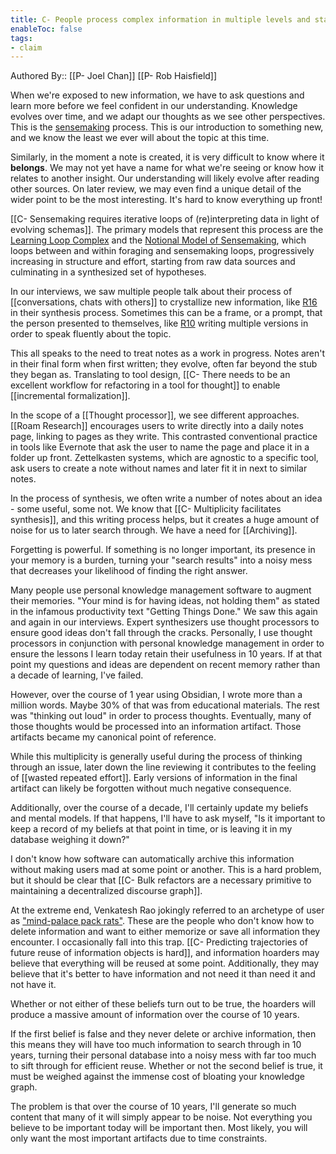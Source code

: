 ```yaml
---
title: C- People process complex information in multiple levels and stages of processing
enableToc: false
tags:
- claim
---
```

Authored By:: [[P- Joel Chan]] [[P- Rob Haisfield]]

When we're exposed to new information, we have to ask questions and learn more before we feel confident in our understanding. Knowledge evolves over time, and we adapt our thoughts as we see other perspectives. This is the [sensemaking](sensemaking.md) process. This is our introduction to something new, and we know the least we ever will about the topic at this time. 

Similarly, in the moment a note is created, it is very difficult to know where it __belongs__. We may not yet have a name for what we're seeing or know how it relates to another insight. Our understanding will likely evolve after reading other sources. On later review, we may even find a unique detail of the wider point to be the most interesting. It's hard to know everything up front! 

[[C- Sensemaking requires iterative loops of (re)interpreting data in light of evolving schemas]]. The primary models that represent this process are the [Learning Loop Complex](Learning%20Loop%20Complex.md) and the [Notional Model of Sensemaking](Notional%20Model%20of%20Sensemaking.md), which loops between and within foraging and sensemaking loops, progressively increasing in structure and effort, starting from raw data sources and culminating in a synthesized set of hypotheses. 

In our interviews, we saw multiple people talk about their process of [[conversations, chats with others]] to crystallize new information, like [R16](R16) in their synthesis process. Sometimes this can be a frame, or a prompt, that the person presented to themselves, like [R10](R10) writing multiple versions in order to speak fluently about the topic. 

This all speaks to the need to treat notes as a work in progress. Notes aren't in their final form when first written; they evolve, often far beyond the stub they began as. Translating to tool design, [[C- There needs to be an excellent workflow for refactoring in a tool for thought]] to enable [[incremental formalization]].

In the scope of a [[Thought processor]], we see different approaches. [[Roam Research]] encourages users to write directly into a daily notes page, linking to pages as they write. This contrasted conventional practice in tools like Evernote that ask the user to name the page and place it in a folder up front. Zettelkasten systems, which are agnostic to a specific tool, ask users to create a note without names and later fit it in next to similar notes.

In the process of synthesis, we often write a number of notes about an idea - some useful, some not. We know that [[C- Multiplicity facilitates synthesis]], and this writing process helps, but it creates a huge amount of noise for us to later search through. We have a need for [[Archiving]].

Forgetting is powerful. If something is no longer important, its presence in your memory is a burden, turning your "search results" into a noisy mess that decreases your likelihood of finding the right answer.

Many people use personal knowledge management software to augment their memories. "Your mind is for having ideas, not holding them" as stated in the infamous productivity text "Getting Things Done." We saw this again and again in our interviews. Expert synthesizers use thought processors to ensure good ideas don't fall through the cracks. Personally, I use thought processors in conjunction with personal knowledge management in order to ensure the lessons I learn today retain their usefulness in 10 years. If at that point my questions and ideas are dependent on recent memory rather than a decade of learning, I've failed.

However, over the course of 1 year using Obsidian, I wrote more than a million words. Maybe 30% of that was from educational materials. The rest was "thinking out loud" in order to process thoughts. Eventually, many of those thoughts would be processed into an information artifact. Those artifacts became my canonical point of reference.

While this multiplicity is generally useful during the process of thinking through an issue, later down the line reviewing it contributes to the feeling of [[wasted repeated effort]]. Early versions of information in the final artifact can likely be forgotten without much negative consequence. 

Additionally, over the course of a decade, I'll certainly update my beliefs and mental models. If that happens, I'll have to ask myself, "Is it important to keep a record of my beliefs at that point in time, or is leaving it in my database weighing it down?"

I don't know how software can automatically archive this information without making users mad at some point or another. This is a hard problem, but it should be clear that [[C- Bulk refactors are a necessary primitive to maintaining a decentralized discourse graph]].

At the extreme end, Venkatesh Rao jokingly referred to an archetype of user as ["mind-palace pack rats"](https://twitter.com/vgr/status/1370583027512872961). These are the people who don't know how to delete information and want to either memorize or save all information they encounter. I occasionally fall into this trap. [[C- Predicting trajectories of future reuse of information objects is hard]], and information hoarders may believe that everything will be reused at some point. Additionally, they may believe that it's better to have information and not need it than need it and not have it.

Whether or not either of these beliefs turn out to be true, the hoarders will produce a massive amount of information over the course of 10 years. 

If the first belief is false and they never delete or archive information, then this means they will have too much information to search through in 10 years, turning their personal database into a noisy mess with far too much to sift through for efficient reuse. Whether or not the second belief is true, it must be weighed against the immense cost of bloating your knowledge graph.

The problem is that over the course of 10 years, I'll generate so much content that many of it will simply appear to be noise. Not everything you believe to be important today will be important then. Most likely, you will only want the most important artifacts due to time constraints.
